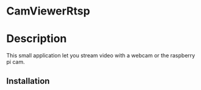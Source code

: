 # CamViewerRtsp
<h1>Description</h1>
<p>This small application let you stream video with a webcam or the raspberry pi cam. </p>
<h2>Installation</h2>
